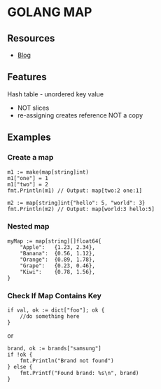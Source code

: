 # GOLANG MAP

## Resources
- [Blog](https://blog.golang.org/go-maps-in-action)

## Features
Hash table - unordered key value
- NOT slices
- re-assigning creates reference NOT a copy

## Examples

### Create a map
```golang
m1 := make(map[string]int)
m1["one"] = 1
m1["two"] = 2
fmt.Println(m1) // Output: map[two:2 one:1]

m2 := map[string]int{"hello": 5, "world": 3}
fmt.Println(m2) // Output: map[world:3 hello:5]
```

### Nested map
```golang
myMap := map[string][]float64{
    "Apple":   {1.23, 2.34},
    "Banana":  {0.56, 1.12},
    "Orange":  {0.89, 1.78},
    "Grape":   {0.23, 0.46},
    "Kiwi":    {0.78, 1.56},
}
```

### Check If Map Contains Key

```golang
if val, ok := dict["foo"]; ok {
    //do something here
}
```

or
```golang
brand, ok := brands["samsung"]
if !ok {
    fmt.Println("Brand not found")
} else {
    fmt.Printf("Found brand: %s\n", brand)
}
```
